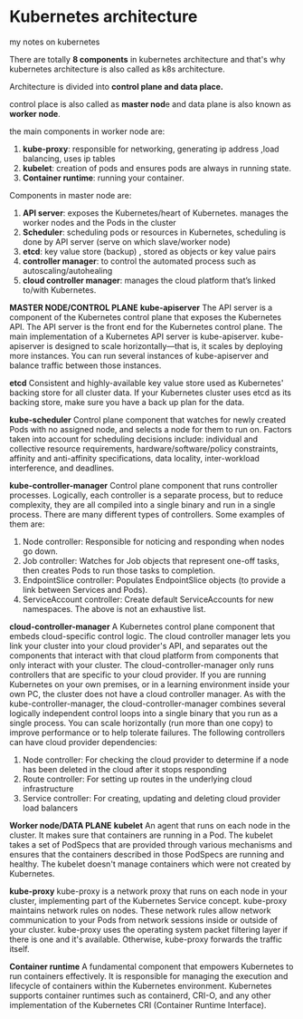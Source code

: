 # Kubernetes architecture
my notes on kubernetes


There are totally **8 components** in kubernetes architecture and that's why kubernetes architecture is also called as k8s architecture.

Architecture is divided into **control plane and data place.**

control place is also called as **master nod**e and data plane is also known as **worker node**.

the main components in worker node are:
  1. **kube-proxy**: responsible for networking, generating ip address ,load balancing, uses ip tables
  2. **kubelet**: creation of pods and ensures pods are always in running state.
  3. **Container runtime**: running your container.

Components in master node are:
  1. **API server**: exposes the Kubernetes/heart of Kubernetes.
                     manages the worker nodes and the Pods in the cluster
  3. **Scheduler**: scheduling pods or resources in Kubernetes, scheduling is done by API server (serve on which slave/worker node)
  4. **etcd**: key value store (backup) , stored as objects or key value pairs
  5. **controller manager**: to control the automated process such as autoscaling/autohealing
  6. **cloud controller manager**: manages the cloud platform that’s linked to/with Kubernetes.


**MASTER NODE/CONTROL PLANE**
**kube-apiserver**
The API server is a component of the Kubernetes control plane that exposes the Kubernetes API. The API server is the front end for the Kubernetes control plane.
The main implementation of a Kubernetes API server is kube-apiserver. kube-apiserver is designed to scale horizontally—that is, it scales by deploying more instances. You can run several instances of kube-apiserver and balance traffic between those instances.

**etcd**
Consistent and highly-available key value store used as Kubernetes' backing store for all cluster data.
If your Kubernetes cluster uses etcd as its backing store, make sure you have a back up plan for the data.

**kube-scheduler**
Control plane component that watches for newly created Pods with no assigned node, and selects a node for them to run on.
Factors taken into account for scheduling decisions include: individual and collective resource requirements, hardware/software/policy constraints, affinity and anti-affinity specifications, data locality, inter-workload interference, and deadlines.

**kube-controller-manager**
Control plane component that runs controller processes.
Logically, each controller is a separate process, but to reduce complexity, they are all compiled into a single binary and run in a single process.
There are many different types of controllers. Some examples of them are:
  1. Node controller: Responsible for noticing and responding when nodes go down.
  2. Job controller: Watches for Job objects that represent one-off tasks, then creates Pods to run those tasks to completion.
  3. EndpointSlice controller: Populates EndpointSlice objects (to provide a link between Services and Pods).
  4. ServiceAccount controller: Create default ServiceAccounts for new namespaces.
The above is not an exhaustive list.

**cloud-controller-manager**
A Kubernetes control plane component that embeds cloud-specific control logic. The cloud controller manager lets you link your cluster into your cloud provider's API, and separates out the components that interact with that cloud platform from components that only interact with your cluster.
The cloud-controller-manager only runs controllers that are specific to your cloud provider. If you are running Kubernetes on your own premises, or in a learning environment inside your own PC, the cluster does not have a cloud controller manager.
As with the kube-controller-manager, the cloud-controller-manager combines several logically independent control loops into a single binary that you run as a single process. You can scale horizontally (run more than one copy) to improve performance or to help tolerate failures.
The following controllers can have cloud provider dependencies:
  1. Node controller: For checking the cloud provider to determine if a node has been deleted in the cloud after it stops responding
  2. Route controller: For setting up routes in the underlying cloud infrastructure
  3. Service controller: For creating, updating and deleting cloud provider load balancers

**Worker node/DATA PLANE**
**kubelet**
An agent that runs on each node in the cluster. It makes sure that containers are running in a Pod.
The kubelet takes a set of PodSpecs that are provided through various mechanisms and ensures that the containers described in those PodSpecs are running and healthy. The kubelet doesn't manage containers which were not created by Kubernetes.

**kube-proxy**
kube-proxy is a network proxy that runs on each node in your cluster, implementing part of the Kubernetes Service concept.
kube-proxy maintains network rules on nodes. These network rules allow network communication to your Pods from network sessions inside or outside of your cluster.
kube-proxy uses the operating system packet filtering layer if there is one and it's available. Otherwise, kube-proxy forwards the traffic itself.

**Container runtime**
A fundamental component that empowers Kubernetes to run containers effectively. It is responsible for managing the execution and lifecycle of containers within the Kubernetes environment.
Kubernetes supports container runtimes such as containerd, CRI-O, and any other implementation of the Kubernetes CRI (Container Runtime Interface).
